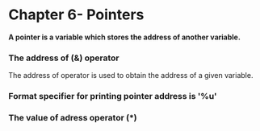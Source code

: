 # Chapter 6- Pointers
<strong>A pointer is a variable which stores the address of another variable.</strong>

### The <b>address of (&)</b> operator
The address of operator is used to obtain the address of a given variable.
### Format specifier for printing pointer address is <b>'%u'</b>
### The value of adress operator (*)


